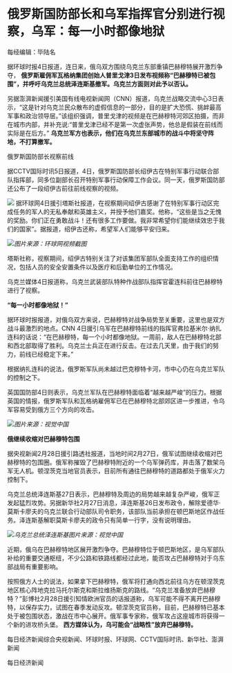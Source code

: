 # 俄罗斯国防部长和乌军指挥官分别进行视察，乌军：每一小时都像地狱

每经编辑：毕陆名

据环球时报4日报道，连日来，俄乌双方围绕乌克兰东部重镇巴赫穆特展开激烈争夺，
**俄罗斯雇佣军瓦格纳集团创始人普里戈津3日发布视频称“巴赫穆特已被包围”，并呼吁乌克兰总统泽连斯基撤军。乌克兰方面则对此予以否认。**

另据澎湃新闻援引美国有线电视新闻网（CNN）报道，乌克兰战略交流中心3日表示，“这是针对乌克兰民众散布的虚假信息的一部分，目的是扩大恐慌、挑衅最高军事和政治领导层。”该组织强调，普里戈津的视频是在巴赫穆特河郊区拍摄，而非在城市内部，并补充说:“普里戈津已经不是第一次虚张声势，他总是假装在前线而实际是在后方。”
**乌克兰军方也表示，他们在乌克兰东部城市的战斗中将坚守阵地，不打算撤军。**

俄罗斯国防部长视察前线

据CCTV国际时讯5日报道，4日，俄罗斯国防部长绍伊古在特别军事行动联合部队指挥部，同多位副部长召开特别军事行动保障工作会议。同一天，俄罗斯国防部还公布了一段绍伊古前往前线视察的视频。

![](https://inews.gtimg.com/om_bt/OELCH2pUhjUYWRXLPiwkFgc_ZFV8flHUGIMP1d-6iKTN8AA/1000)
据环球网4日援引塔斯社报道，在视察期间绍伊古感谢了在特别军事行动区完成任务的军人的无私奉献和英雄主义，并授予他们嘉奖。他称，“这些是当之无愧的奖励。你们正在勇敢战斗！还有很多工作要做。我非常希望你们能继续效忠于我们的国家”。据报道，绍伊古还称，希望军人们能够平安归来。

![](https://inews.gtimg.com/om_bt/Oz8N4VAG_PKOEc_yQAeVm-wyqdsWj9W7-sKEvulUV6hegAA/1000)_图片来源：环球网视频截图_

塔斯社称，视察期间，绍伊古特别关注了对该集团军部队全面支持工作的组织情况，包括人员的安全安置条件以及医疗和后勤单位的工作情况。

乌克兰媒体4日报道称，乌克兰武装部队特种作战部队指挥官霍连科前往巴赫穆特进行了视察。

**“每一小时都像地狱！”**

据环球时报报道，对俄乌双方来说，巴赫穆特对战争局势至关重要，这里也是双方战斗最激烈的地点。CNN
4日援引乌军在巴赫穆特前线的指挥官弗拉基米尔·纳扎连科的话说：“在巴赫穆特，每一个小时都像地狱。一周前，敌人在巴赫穆特北部和西北部取得了胜利。乌克兰士兵正在进行反击。在过去几天里，由于我们的努力，前线已经稳定下来。”

根据纳扎连科的说法，俄罗斯军队尚未越过巴克穆特卡河，市中心仍在乌克兰军队的控制之下。

英国国防部4日则表示，乌克兰军队在巴赫穆特面临着“越来越严峻”的压力。根据英国的情报，俄罗斯军队和瓦格纳雇佣军已在巴赫穆特北部郊区进一步推进，令乌军容易受到俄方三个方向的攻击。

![](https://inews.gtimg.com/om_bt/O0CCkbGgMSi9xLminVGJIF5tK7FPJJhL02cYSfulJWcCEAA/1000)_图片来源：视觉中国_

**俄继续收缩对巴赫穆特包围**

据央视新闻2月28日援引路透社报道，当地时间2月27日，俄军试图继续收缩对巴赫穆特的包围圈。俄军称摧毁了巴赫穆特附近的一个乌军弹药库，并击落了数架乌军无人机。顿涅茨克当地官员表示，目前所有通往巴赫穆特的道路都处于俄军火力控制下。

乌克兰总统泽连斯基27日表示，巴赫穆特及周边的局势越来越复杂严峻，俄军正发起猛烈攻势。另据新华社2月27日消息，泽连斯基26日发布政令，解除爱德华·莫斯卡廖夫的乌克兰联合行动部队司令职务，该部队当前承担在顿巴斯地区作战任务。泽连斯基解职莫斯卡廖夫的政令只有简单一行字，没有说明理由。

![](https://inews.gtimg.com/om_bt/OjgOZErvLi6tfEzHiGkqaXE34v5In8wiMpjtf53FotBtUAA/1000)_乌克兰总统泽连斯基图片来源：视觉中国_

近期，俄乌在巴赫穆特地区展开激烈争夺。巴赫穆特位于顿巴斯地区，是乌军部队补给的重要交通枢纽，不少公路和铁路线都经过此地，能否攻占巴赫穆特对于乌东部战局有重要影响。

按照俄方人士的说法，如果拿下巴赫穆特，俄军将打通向西北前往乌方在顿涅茨克地区核心阵地克拉马托尔斯克和斯拉维扬斯克的路线。“乌克兰准备放弃巴赫穆特？”彭博社2月28日援引知情欧洲官员的话报道称，乌军可能不得不离开巴赫穆特，以保存实力，试图在春季发动反攻。顿涅茨克官员称，目前，巴赫穆特已基本处于被包围状态，激战在市中心展开。俄军事专家称，俄军攻占这座城市将获得一个新的进攻桥头堡。
**西方媒体认为，乌可能会“战略性”放弃巴赫穆特。**

每日经济新闻综合央视新闻、环球时报、环球网、CCTV国际时讯、新华社、澎湃新闻

每日经济新闻


